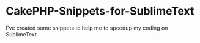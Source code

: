 # CakePHP-Snippets-for-SublimeText
I've created some snippets to help me to speedup my coding on SublimeText
